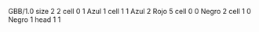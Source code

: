 <gs-board without-header> GBB/1.0
size 2 2
cell 0 1 Azul 1 
cell 1 1 Azul 2 Rojo 5 
cell 0 0 Negro 2 
cell 1 0 Negro 1 
head 1 1 </gs-board>
